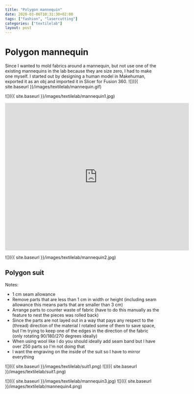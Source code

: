 ```yaml
---
title: "Polygon mannequin"
date: 2020-03-06T10:31:30+02:00
tags: ["fashion", "lasercutting"]
categories: ["textilelab"]
layout: post
---
```


# Polygon mannequin
Since I wanted to mold fabrics around a mannequin, but not use one of the existing mannequins in the lab because they are size zero, I had to make one myself. I started out by designing a human model in Makehuman, exported it as an obj and imported it in Slicer for Fusion 360.
![]({{ site.baseurl }}/images/textilelab/mannequin.gif)

![]({{ site.baseurl }}/images/textilelab/mannequin1.jpg)

<div class="sketchfab-embed-wrapper">
    <iframe title="A 3D model" width="600" height="480" src="https://sketchfab.com/models/ade1eb44b9a04d239a3056f0c763a4e7/embed" frameborder="0" allow="autoplay; fullscreen; vr" mozallowfullscreen="true" webkitallowfullscreen="true"></iframe>
</div>



![]({{ site.baseurl }}/images/textilelab/mannequin2.jpg)

## Polygon suit
Notes:
- 1 cm seam allowance
- Remove parts that are less than 1 cm in width or height (including seam allowance this means parts that are smaller than 3 cm)
- Arrange parts to counter waste of fabric (have to do this manually as the feature to nest the pieces was rolled back)
- Since the parts are not layed out in a way that pays any respect to the (thread) direction of the material I rotated some of them to save space, but I'm trying to keep one of the edges in the direction of the fabric (only rotating 90/180/270 degrees ideally)
- When using wool like I do you should ideally add seam band but I have over 250 parts so I'm not doing that
- I want the engraving on the inside of the suit so I have to mirror everything


<div markdown="1" class="row-2">
![]({{ site.baseurl }}/images/textilelab/suit1.png)
![]({{ site.baseurl }}/images/textilelab/suit1.png)
</div>

![]({{ site.baseurl }}/images/textilelab/mannequin3.jpg)
![]({{ site.baseurl }}/images/textilelab/mannequin4.png)